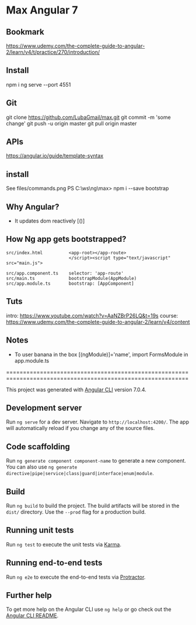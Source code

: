 # Max Angular 7

## Bookmark
https://www.udemy.com/the-complete-guide-to-angular-2/learn/v4/t/practice/270/introduction/

## Install
npm i
ng serve --port 4551

## Git
git clone https://github.com/LubaGmail/max.git
git commit -m 'some change'
git push -u origin master
git pull origin master

## APIs
https://angular.io/guide/template-syntax

## install
See files/commands.png
PS C:\ws\ng\max> npm i --save bootstrap

## Why Angular?
- It updates dom reactively [()]

## How Ng app gets bootstrapped?
    src/index.html   	    <app-root></app-route>
                            </script><script type="text/javascript" src="main.js">
    
    src/app.component.ts  	selector: 'app-route'
    src/main.ts  		    bootstrapModule(AppModule)
    src/app.module.ts	    bootstrap: [AppComponent]

## Tuts
intro:  https://www.youtube.com/watch?v=AaNZBrP26LQ&t=19s
course: https://www.udemy.com/the-complete-guide-to-angular-2/learn/v4/content

## Notes

* To user banana in the box [(ngModule)]='name', import FormsModule in app.module.ts 


============================================================================================================

This project was generated with [Angular CLI](https://github.com/angular/angular-cli) version 7.0.4.

## Development server

Run `ng serve` for a dev server. Navigate to `http://localhost:4200/`. The app will automatically reload if you change any of the source files.

## Code scaffolding

Run `ng generate component component-name` to generate a new component. You can also use `ng generate directive|pipe|service|class|guard|interface|enum|module`.

## Build

Run `ng build` to build the project. The build artifacts will be stored in the `dist/` directory. Use the `--prod` flag for a production build.

## Running unit tests

Run `ng test` to execute the unit tests via [Karma](https://karma-runner.github.io).

## Running end-to-end tests

Run `ng e2e` to execute the end-to-end tests via [Protractor](http://www.protractortest.org/).

## Further help

To get more help on the Angular CLI use `ng help` or go check out the [Angular CLI README](https://github.com/angular/angular-cli/blob/master/README.md).
